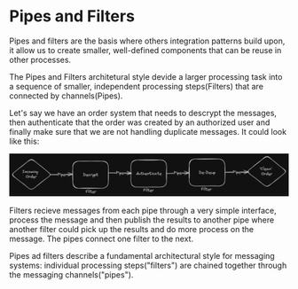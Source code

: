 # Pipes and Filters

Pipes and filters are the basis where others integration patterns build upon, it allow us to create smaller, well-defined components that can be reuse in other processes.

The Pipes and Filters architetural style devide a larger processing task into a sequence of smaller, independent processing steps(Filters) that are connected by channels(Pipes).

Let's say we have an order system that needs to descrypt the messages, then authenticate that the order was created by an authorized user and finally make sure that we are not handling duplicate messages. It could look like this:

![Pipes and Filters Diagram](images/pipes-and-filters.png)

Filters recieve messages from each pipe through a very simple interface, process the message and then publish the results to another pipe where another filter could pick up the results and do more process on the message. The pipes connect one filter to the next.

Pipes ad filters describe a fundamental architectural style for messaging systems: individual processing steps("filters") are chained together through the messaging channels("pipes").

